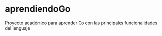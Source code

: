 # aprendiendoGo
Proyecto académico para aprender Go con las principales funcionalidades del lenguaje
